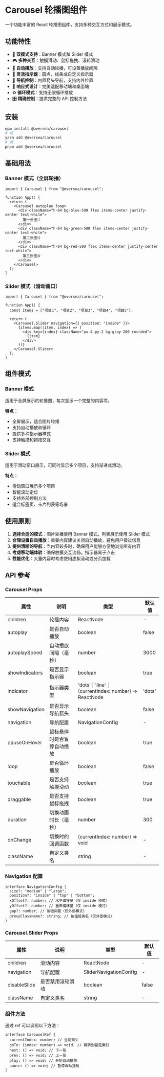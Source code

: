 # Carousel 轮播图组件

一个功能丰富的 React 轮播图组件，支持多种交互方式和展示模式。

## 功能特性

- 🎯 **双模式支持**：Banner 模式和 Slider 模式
- 🎮 **多种交互**：触摸滑动、鼠标拖拽、滚轮滑动
- 🔄 **自动播放**：支持自动轮播，可设置播放间隔
- 🎨 **灵活指示器**：圆点、线条或自定义指示器
- 🧭 **导航控制**：内置箭头导航，支持内外位置
- 📱 **响应式设计**：完美适配移动端和桌面端
- ♻️ **循环模式**：支持无限循环播放
- 🎛️ **精确控制**：提供完整的 API 控制方法

## 安装

```bash
npm install @oversea/carousel
# 或
yarn add @oversea/carousel
# 或
pnpm add @oversea/carousel
```

## 基础用法

### Banner 模式（全屏轮播）

```tsx
import { Carousel } from "@oversea/carousel";

function App() {
  return (
    <Carousel autoplay loop>
      <div className="h-64 bg-blue-500 flex items-center justify-center text-white">
        第一张图片
      </div>
      <div className="h-64 bg-green-500 flex items-center justify-center text-white">
        第二张图片
      </div>
      <div className="h-64 bg-red-500 flex items-center justify-center text-white">
        第三张图片
      </div>
    </Carousel>
  );
}
```

### Slider 模式（滑动窗口）

```tsx
import { Carousel } from "@oversea/carousel";

function App() {
  const items = ["项目1", "项目2", "项目3", "项目4", "项目5"];

  return (
    <Carousel.Slider navigation={{ position: "inside" }}>
      {items.map((item, index) => (
        <div key={index} className="px-4 py-2 bg-gray-200 rounded">
          {item}
        </div>
      ))}
    </Carousel.Slider>
  );
}
```

## 组件模式

### Banner 模式

适用于全屏展示的轮播图，每次显示一个完整的内容项。

**特点：**

- 全屏展示，适合图片轮播
- 支持自动播放和循环
- 提供多种指示器样式
- 支持触摸和拖拽交互

### Slider 模式

适用于滑动窗口展示，可同时显示多个项目，支持渐进式滑动。

**特点：**

- 滑动窗口展示多个项目
- 智能滚动定位
- 支持外部控制方法
- 适合标签页、卡片列表等场景

## 使用原则

1. **选择合适的模式**：图片轮播使用 Banner 模式，列表展示使用 Slider 模式
2. **合理设置自动播放**：重要内容建议关闭自动播放，避免用户错过信息
3. **提供清晰的导航**：当内容较多时，确保用户能够方便地浏览所有内容
4. **考虑移动端体验**：确保触摸交互流畅，指示器易于点击
5. **性能优化**：大量内容时考虑使用虚拟滚动或分页加载

## API 参考

### Carousel Props

| 属性           | 说明                       | 类型                                                    | 默认值 |
| -------------- | -------------------------- | ------------------------------------------------------- | ------ |
| children       | 轮播内容                   | ReactNode                                               | -      |
| autoplay       | 是否自动播放               | boolean                                                 | false  |
| autoplaySpeed  | 自动播放间隔（毫秒）       | number                                                  | 3000   |
| showIndicators | 是否显示指示器             | boolean                                                 | true   |
| indicator      | 指示器类型                 | 'dots' \| 'line' \| (currentIndex: number) => ReactNode | 'dots' |
| showNavigation | 是否显示导航箭头           | boolean                                                 | false  |
| navigation     | 导航配置                   | NavigationConfig                                        | -      |
| pauseOnHover   | 鼠标悬停时是否暂停自动播放 | boolean                                                 | true   |
| loop           | 是否循环播放               | boolean                                                 | false  |
| touchable      | 是否支持触摸滑动           | boolean                                                 | true   |
| draggable      | 是否支持鼠标拖拽           | boolean                                                 | true   |
| duration       | 切换动画时长（毫秒）       | number                                                  | 300    |
| onChange       | 切换时的回调函数           | (currentIndex: number) => void                          | -      |
| className      | 自定义类名                 | string                                                  | -      |

### Navigation 配置

```tsx
interface NavigationConfig {
  size?: "medium" | "large";
  position?: "inside" | "top" | "bottom";
  xOffset?: number; // 水平偏移量（仅 inside 模式）
  yOffset?: number; // 垂直偏移量（仅 inside 模式）
  gap?: number; // 按钮间距（仅外部模式）
  groupClassName?: string; // 按钮组类名（仅外部模式）
}
```

### Carousel.Slider Props

| 属性         | 说明             | 类型                   | 默认值 |
| ------------ | ---------------- | ---------------------- | ------ |
| children     | 滑动内容         | ReactNode              | -      |
| navigation   | 导航配置         | SliderNavigationConfig | -      |
| disableSlide | 是否禁用滚轮滑动 | boolean                | false  |
| className    | 自定义类名       | string                 | -      |

### 组件方法

通过 ref 可以调用以下方法：

```tsx
interface CarouselRef {
  currentIndex: number; // 当前索引
  goTo: (index: number) => void; // 跳转到指定索引
  next: () => void; // 下一张
  prev: () => void; // 上一张
  play: () => void; // 开始自动播放
  pause: () => void; // 暂停自动播放
}
```
